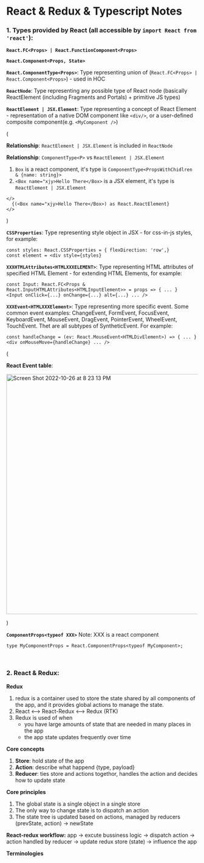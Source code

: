 # React & Redux & Typescript Notes

### 1. Types provided by React (all accessible by `import React from 'react'`):

**`React.FC<Props> | React.FunctionComponent<Props>`**

**`React.Component<Props, State>`**

**`React.ComponentType<Props>`**: Type representing union of (`React.FC<Props> | React.Component<Props>`) - used in HOC

**`ReactNode`**: Type representing any possible type of React node (basically ReactElement (including Fragments and Portals) + primitive JS types)

**`ReactElement | JSX.Element`**: Type representing a concept of React Element - representation of a native DOM component like `<div/>`, or a user-defined composite component(e.g. `<MyComponent />`)

(

**Relationship**: `ReactElement | JSX.Element` is included in `ReactNode`

**Relationship**: `ComponentType<P>` vs `ReactElement | JSX.Element`

1. `Box` is a react component, it's type is `ComponentType<PropsWithChidlren & {name: string}>`
2. `<Box name="xjy>Hello There</Box>` is a JSX element, it's type is `ReactElement | JSX.Element`

```
</>
  {(<Box name="xjy>Hello There</Box>) as React.ReactElement}
</>
```

)

**`CSSProperties`**: Type representing style object in JSX - for css-in-js styles, for example:

```
const styles: React.CSSProperties = { flexDirection: 'row',}
const element = <div style={styles}
```

**`XXXHTMLAttributes<HTMLXXXELEMENT>`**: Type representing HTML attributes of specified HTML Element - for extending HTML Elements, for example:

```
const Input: React.FC<Props & React.InputHTMLAttributes<HTMLInputElement>> = props => { ... }
<Input onClick={...} onChange={...} alt={...} ... />
```

**`XXXEvent<HTMLXXXElement>`**: Type representing more specific event. Some common event examples: ChangeEvent, FormEvent, FocusEvent, KeyboardEvent, MouseEvent, DragEvent, PointerEvent, WheelEvent, TouchEvent. Thet are all subtypes of SyntheticEvent. For example:

```
const handleChange = (ev: React.MouseEvent<HTMLDivElement>) => { ... }
<div onMouseMove={handleChange} ... />
```

(

**React Event table**:

<img width="630" alt="Screen Shot 2022-10-26 at 8 23 13 PM" src="https://user-images.githubusercontent.com/46456200/198162808-a84807d9-d091-4ba9-8263-55e45d56d72c.png">

)

**`ComponentProps<typeof XXX>`** Note: XXX is a react component

```
type MyComponentProps = React.ComponentProps<typeof MyComponent>;
```

<br/>

### 2. React & Redux:

**Redux**

1. redux is a container used to store the state shared by all components
   of the app, and it provides global actions to manage the state.
2. React <--> React-Redux <--> Redux (RTK)
3. Redux is used of when
   - you have large amounts of state that are needed in many places in the app
   - the app state updates frequently over time

**Core concepts**

1. **Store**: hold state of the app
2. **Action**: describe what happend {type, payload}
3. **Reducer**: ties store and actions togethor, handles the action and decides how to update state

**Core principles**

1. The global state is a single object in a single store
2. The only way to change state is to dispatch an action
3. The state tree is updated based on actions, managed by reducers (prevState, action) -> newState

**React-redux workflow:**
app -> excute bussiness logic -> dispatch action ->
action handled by reducer -> update redux store (state) -> influence the app

**Terminologies**
